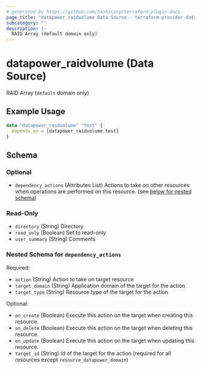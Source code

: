 ```yaml
---
# generated by https://github.com/hashicorp/terraform-plugin-docs
page_title: "datapower_raidvolume Data Source - terraform-provider-datapower"
subcategory: ""
description: |-
  RAID Array (default domain only)
---
```


# datapower_raidvolume (Data Source)

RAID Array (`default` domain only)

## Example Usage

```terraform
data "datapower_raidvolume" "test" {
  depends_on = [datapower_raidvolume.test]
}
```

<!-- schema generated by tfplugindocs -->
## Schema

### Optional

- `dependency_actions` (Attributes List) Actions to take on other resources when operations are performed on this resource. (see [below for nested schema](#nestedatt--dependency_actions))

### Read-Only

- `directory` (String) Directory
- `read_only` (Boolean) Set to read-only
- `user_summary` (String) Comments

<a id="nestedatt--dependency_actions"></a>
### Nested Schema for `dependency_actions`

Required:

- `action` (String) Action to take on target resource
- `target_domain` (String) Application domain of the target for the action
- `target_type` (String) Resource type of the target for the action

Optional:

- `on_create` (Boolean) Execute this action on the target when creating this resource.
- `on_delete` (Boolean) Execute this action on the target when deleting this resource.
- `on_update` (Boolean) Execute this action on the target when updating this resource.
- `target_id` (String) Id of the target for the action (required for all resources except `resource_datapower_domain`)

